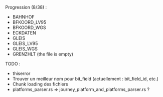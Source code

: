 Progression (8/38) :
* BAHNHOF
* BFKOORD_LV95
* BFKOORD_WGS
* ECKDATEN
* GLEIS
* GLEIS_LV95
* GLEIS_WGS
* GRENZHLT (the file is empty)

TODO :

* thiserror
* Trouver un meilleur nom pour bit_field (actuellement : bit_field_id, etc.)
* Chunk loading des fichiers
* platforms_parser.rs => journey_platform_and_platforms_parser.rs ?
